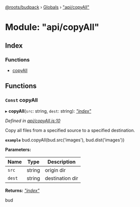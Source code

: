 [@roots/budpack](../README.md) › [Globals](../globals.md) › ["api/copyAll"](_api_copyall_.md)

# Module: "api/copyAll"

## Index

### Functions

* [copyAll](_api_copyall_.md#const-copyall)

## Functions

### `Const` copyAll

▸ **copyAll**(`src`: string, `dest`: string): *["index"](_index_.md)*

*Defined in [api/copyAll.js:10](https://github.com/roots/bud-support/blob/bc9161d/src/budpack/builder/api/copyAll.js#L10)*

Copy all files from a specified source to a specified destination.

**`example`** bud.copyAll(bud.src('images'), bud.dist('images'))

**Parameters:**

Name | Type | Description |
------ | ------ | ------ |
`src` | string | origin dir |
`dest` | string | destination dir |

**Returns:** *["index"](_index_.md)*

bud
